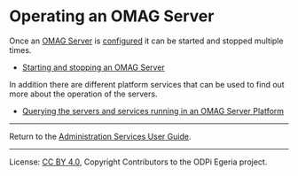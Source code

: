<!-- SPDX-License-Identifier: CC-BY-4.0 -->
<!-- Copyright Contributors to the ODPi Egeria project. -->

# Operating an OMAG Server

Once an [OMAG Server](../concepts/omag-server.md) is [configured](configuring-an-omag-server.md)
it can be started and stopped multiple times.

* [Starting and stopping an OMAG Server](starting-and-stopping-omag-server.md)

In addition there are different platform services that
can be used to find out more about the operation of the servers.

* [Querying the servers and services running in an OMAG Server Platform](../../../platform-services)

----
Return to the [Administration Services User Guide](.).

----
License: [CC BY 4.0](https://creativecommons.org/licenses/by/4.0/),
Copyright Contributors to the ODPi Egeria project.